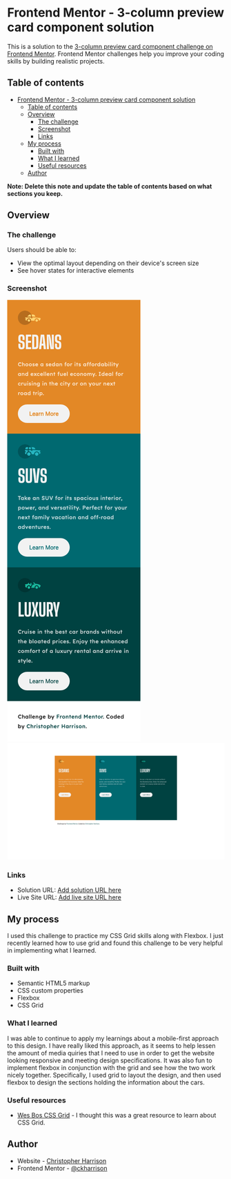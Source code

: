 # Frontend Mentor - 3-column preview card component solution

This is a solution to the [3-column preview card component challenge on Frontend Mentor](https://www.frontendmentor.io/challenges/3column-preview-card-component-pH92eAR2-). Frontend Mentor challenges help you improve your coding skills by building realistic projects. 

## Table of contents

- [Frontend Mentor - 3-column preview card component solution](#frontend-mentor---3-column-preview-card-component-solution)
  - [Table of contents](#table-of-contents)
  - [Overview](#overview)
    - [The challenge](#the-challenge)
    - [Screenshot](#screenshot)
    - [Links](#links)
  - [My process](#my-process)
    - [Built with](#built-with)
    - [What I learned](#what-i-learned)
    - [Useful resources](#useful-resources)
  - [Author](#author)

**Note: Delete this note and update the table of contents based on what sections you keep.**

## Overview

### The challenge

Users should be able to:

- View the optimal layout depending on their device's screen size
- See hover states for interactive elements

### Screenshot

![Mobile Layout](./images/mobile-view.png)
![Desktop Layout](./images/desktop_view.png)

### Links

- Solution URL: [Add solution URL here](https://www.frontendmentor.io/challenges/3column-preview-card-component-pH92eAR2-/hub/3columncomponent-solution-9V8ZCm_a1)
- Live Site URL: [Add live site URL here](https://ckharrison.github.io/3-column-preview-card/)

## My process
I used this challenge to practice my CSS Grid skills along with Flexbox. I just recently learned how to use grid and found this challenge to be very helpful in implementing what I learned.

### Built with

- Semantic HTML5 markup
- CSS custom properties
- Flexbox
- CSS Grid

### What I learned
I was able to continue to apply my learnings about a mobile-first approach to this design. I have really liked this approach, as it seems to help lessen the amount of media quiries that I need to use in order to get the website looking responsive and meeting design specifications. It was also fun to implement flexbox in conjunction with the grid and see how the two work nicely together. Specifically, I used grid to layout the design, and then used flexbox to design the sections holding the information about the cars.

### Useful resources

- [Wes Bos CSS Grid](https://cssgrid.io/) - I thought this was a great resource to learn about CSS Grid.

## Author

- Website - [Christopher Harrison](https://github.com/CKHarrison)
- Frontend Mentor - [@ckharrison](https://www.frontendmentor.io/profile/CKHarrison)
